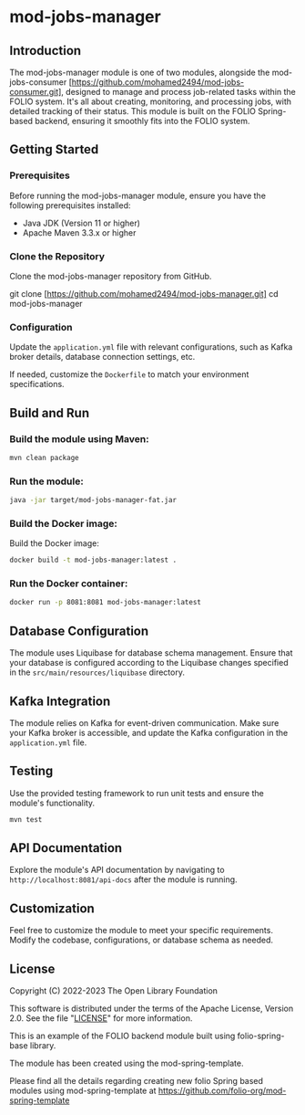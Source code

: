 # mod-jobs-manager

## Introduction

The mod-jobs-manager module is one of two modules, alongside the mod-jobs-consumer [https://github.com/mohamed2494/mod-jobs-consumer.git], designed to manage and process job-related tasks within the FOLIO system. It's all about creating, monitoring, and processing jobs, with detailed tracking of their status. This module is built on the FOLIO Spring-based backend, ensuring it smoothly fits into the FOLIO system.

## Getting Started

### Prerequisites

Before running the mod-jobs-manager module, ensure you have the following prerequisites installed:

* Java JDK (Version 11 or higher)
* Apache Maven 3.3.x or higher

### Clone the Repository

Clone the mod-jobs-manager repository from GitHub.

git clone [https://github.com/mohamed2494/mod-jobs-manager.git]
cd mod-jobs-manager

### Configuration

Update the `application.yml` file with relevant configurations, such as Kafka broker details, database connection settings, etc.

If needed, customize the `Dockerfile` to match your environment specifications.

## Build and Run

### Build the module using Maven:
```bash
mvn clean package
```

### Run the module:
```bash
java -jar target/mod-jobs-manager-fat.jar
```

### Build the Docker image:
Build the Docker image:

```bash
docker build -t mod-jobs-manager:latest .

```
### Run the Docker container:
```bash
docker run -p 8081:8081 mod-jobs-manager:latest
```

## Database Configuration

The module uses Liquibase for database schema management. Ensure that your database is configured according to the Liquibase changes specified in the `src/main/resources/liquibase` directory.

## Kafka Integration

The module relies on Kafka for event-driven communication. Make sure your Kafka broker is accessible, and update the Kafka configuration in the `application.yml` file.

## Testing

Use the provided testing framework to run unit tests and ensure the module's functionality.

```bash
mvn test
```

## API Documentation

Explore the module's API documentation by navigating to `http://localhost:8081/api-docs` after the module is running.

## Customization

Feel free to customize the module to meet your specific requirements. Modify the codebase, configurations, or database schema as needed.

## License
Copyright (C) 2022-2023 The Open Library Foundation

This software is distributed under the terms of the Apache License,
Version 2.0. See the file "[LICENSE](LICENSE)" for more information.

This is an example of the FOLIO backend module built using folio-spring-base library.

The module has been created using the mod-spring-template.

Please find all the details regarding creating new folio Spring based modules using mod-spring-template at https://github.com/folio-org/mod-spring-template

